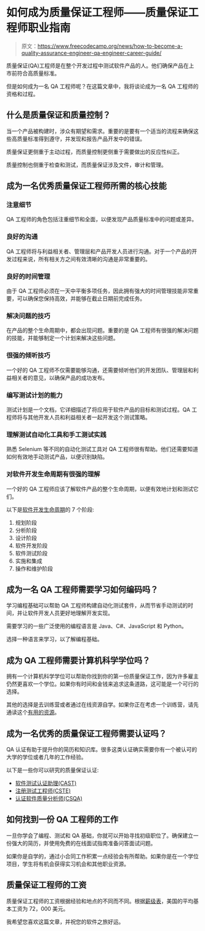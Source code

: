 # 如何成为质量保证工程师——质量保证工程师职业指南

> 原文：<https://www.freecodecamp.org/news/how-to-become-a-quality-assurance-engineer-qa-engineer-career-guide/>

质量保证(QA)工程师是在整个开发过程中测试软件产品的人。他们确保产品在上市前符合高质量标准。

但是如何成为一名 QA 工程师呢？在这篇文章中，我将谈论成为一名 QA 工程师的资格和过程。

## 什么是质量保证和质量控制？

当一个产品被构建时，涉众有期望和需求。重要的是要有一个适当的流程来确保这些高质量标准得到遵守，并发现和报告产品开发中的错误。

质量保证更侧重于主动过程，而质量控制更侧重于需要做出的反应性纠正。

质量控制也侧重于检查和测试，而质量保证涉及文件，审计和管理。

## 成为一名优秀质量保证工程师所需的核心技能

### 注意细节

QA 工程师的角色包括注重细节和全面，以便发现产品质量标准中的问题或差异。

### 良好的沟通

QA 工程师将与利益相关者、管理层和产品开发人员进行沟通。对于一个产品的开发过程来说，所有相关方之间有效清晰的沟通是非常重要的。

### 良好的时间管理

由于 QA 工程师必须在一天中平衡多项任务，因此拥有强大的时间管理技能非常重要，可以确保您保持高效，并能够在截止日期前完成任务。

### 解决问题的技巧

在产品的整个生命周期中，都会出现问题。重要的是 QA 工程师有很强的解决问题的技能，并能够制定一个计划来解决这些问题。

### 很强的倾听技巧

一个好的 QA 工程师不仅需要能够沟通，还需要倾听他们的开发团队、管理层和利益相关者的意见，以确保产品的成功发布。

### 编写测试计划的能力

测试计划是一个文档，它详细描述了将应用于软件产品的目标和测试过程。QA 工程师将与其他开发人员和利益相关者一起开发这个测试策略。

### 理解测试自动化工具和手工测试实践

熟悉 Selenium 等不同的自动化测试工具对 QA 工程师很有帮助。他们还需要知道如何有效地手动测试产品，以便识别缺陷。

### 对软件开发生命周期有很强的理解

一个好的 QA 工程师应该了解软件产品的整个生命周期，以便有效地计划和测试它们。

以下是[软件开发生命周期](https://www.freecodecamp.org/news/get-a-basic-understanding-of-the-life-cycles-of-software-development/)的 7 个阶段:

1.  规划阶段
2.  分析阶段
3.  设计阶段
4.  软件开发阶段
5.  软件测试阶段
6.  实施和集成
7.  操作和维护阶段

## 成为一名 QA 工程师需要学习如何编码吗？

学习编程基础可以帮助 QA 工程师构建自动化测试套件，从而节省手动测试的时间，并让软件开发人员更好地理解开发实现。

需要学习的一些广泛使用的编程语言是 Java、C#、JavaScript 和 Python。

选择一种语言来学习，以了解编程基础。

## 成为 QA 工程师需要计算机科学学位吗？

拥有一个计算机科学学位可以帮助你找到你的第一份质量保证工作，因为许多雇主仍然更喜欢一个学位。如果你有时间和金钱来追求这条道路，这可能是一个可行的选择。

其他的选择是去训练营或者通过在线资源自学。如果你正在考虑一个训练营，请先通读这个[有用的资源](https://www.freecodecamp.org/news/coding-bootcamp-handbook/)。

## 成为一名优秀的质量保证工程师需要认证吗？

QA 认证有助于提升你的简历和知识库。很多这类认证确实需要你有一个被认可的大学的学位或者几年的工作经验。

以下是一些你可以研究的质量保证认证:

*   [软件测试认证助理(CAST)](https://www.softwarecertifications.org/cast/)
*   [注册测试工程师(CSTE)](https://www.softwarecertifications.org/cste/)
*   [认证软件质量分析师(CSQA)](https://www.softwarecertifications.org/csqa/)

## 如何找到一份 QA 工程师的工作

一旦你学会了编程、测试和 QA 基础，你就可以开始寻找初级职位了。确保建立一份强大的简历，并使用免费的在线面试指南准备问答面试问题。

如果你是自学的，通过小合同工作积累一点经验会有所帮助。如果你是在一个学位项目，学生将有机会获得实习机会和其他职业资源。

## 质量保证工程师的工资

质量保证工程师的工资根据经验和地点的不同而不同。根据[薪级表](https://www.payscale.com/research/US/Job=Quality_Assurance_(QA)_Engineer/Salary)，美国的平均基本工资为 72，000 美元。

我希望您喜欢这篇文章，并祝您的软件之旅好运。
